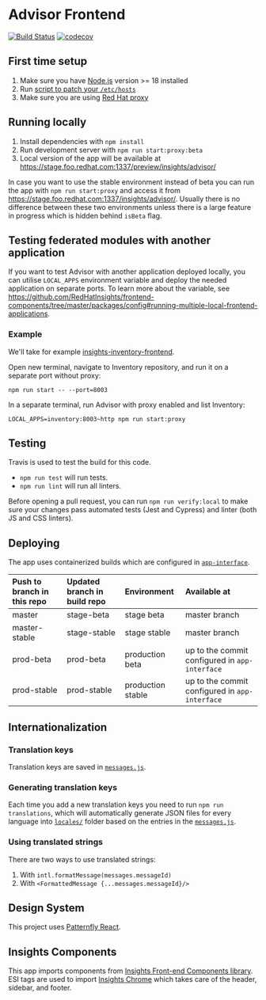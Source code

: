 # Advisor Frontend

[![Build Status](https://travis-ci.com/RedHatInsights/insights-advisor-frontend.svg?branch=master)](https://app.travis-ci.com/github/RedHatInsights/insights-advisor-frontend) [![codecov](https://codecov.io/github/RedHatInsights/insights-advisor-frontend/branch/master/graph/badge.svg?token=g9fj8a4SW9)](https://codecov.io/github/RedHatInsights/insights-advisor-frontend)

## First time setup
1. Make sure you have [Node.js](https://nodejs.org/en/) version >= 18 installed
2. Run [script to patch your `/etc/hosts`](https://github.com/RedHatInsights/insights-proxy/blob/master/scripts/patch-etc-hosts.sh)
3. Make sure you are using [Red Hat proxy](http://hdn.corp.redhat.com/proxy.pac)

## Running locally
1. Install dependencies with `npm install`
2. Run development server with `npm run start:proxy:beta`
3. Local version of the app will be available at https://stage.foo.redhat.com:1337/preview/insights/advisor/

In case you want to use the stable environment instead of beta you can run the app with `npm run start:proxy` and access it from https://stage.foo.redhat.com:1337/insights/advisor/. Usually there is no difference between these two environments unless there is a large feature in progress which is hidden behind `isBeta` flag.

## Testing federated modules with another application

If you want to test Advisor with another application deployed locally, you can utilise `LOCAL_APPS` environment variable and deploy the needed application on separate ports. To learn more about the variable, see https://github.com/RedHatInsights/frontend-components/tree/master/packages/config#running-multiple-local-frontend-applications.

### Example

We'll take for example [insights-inventory-frontend](https://github.com/RedHatInsights/insights-inventory-frontend).

Open new terminal, navigate to Inventory repository, and run it on a separate port without proxy:

```
npm run start -- --port=8003
```

In a separate terminal, run Advisor with proxy enabled and list Inventory:

```
LOCAL_APPS=inventory:8003~http npm run start:proxy
```

## Testing
Travis is used to test the build for this code.
- `npm run test` will run tests.
- `npm run lint` will run all linters.

Before opening a pull request, you can run `npm run verify:local` to make sure your changes pass automated tests (Jest and Cypress) and linter (both JS and CSS linters).

## Deploying
The app uses containerized builds which are configured in [`app-interface`](https://gitlab.cee.redhat.com/service/app-interface/-/blob/master/data/services/insights/advisor/deploy.yml).

| Push to branch in this repo  | Updated branch in build repo  | Environment       | Available at
| :--------------------------- | :---------------------------- | :---------------- | :-----------
| master                       | stage-beta                    | stage beta        | master branch
| master-stable                | stage-stable                  | stage stable      | master branch
| prod-beta                    | prod-beta                     | production beta   | up to the commit configured in `app-interface`
| prod-stable                  | prod-stable                   | production stable | up to the commit configured in `app-interface`

## Internationalization

### Translation keys
Translation keys are saved in [`messages.js`](https://github.com/RedHatInsights/insights-advisor-frontend/blob/master/src/Messages.js).

### Generating translation keys
Each time you add a new translation keys you need to run `npm run translations`, which will automatically generate JSON files for every language into [`locales/`](https://github.com/RedHatInsights/insights-advisor-frontend/tree/master/locales) folder based on the entries in the [`messages.js`](https://github.com/RedHatInsights/insights-advisor-frontend/blob/master/src/Messages.js).

### Using translated strings
There are two ways to use translated strings:
1. With `intl.formatMessage(messages.messageId)`
2. With `<FormattedMessage {...messages.messageId}/>`

## Design System
This project uses [Patternfly React](https://github.com/patternfly/patternfly-react).

## Insights Components
This app imports components from [Insights Front-end Components library](https://github.com/RedHatInsights/frontend-components). ESI tags are used to import [Insights Chrome](https://github.com/RedHatInsights/insights-chrome) which takes care of the header, sidebar, and footer.
